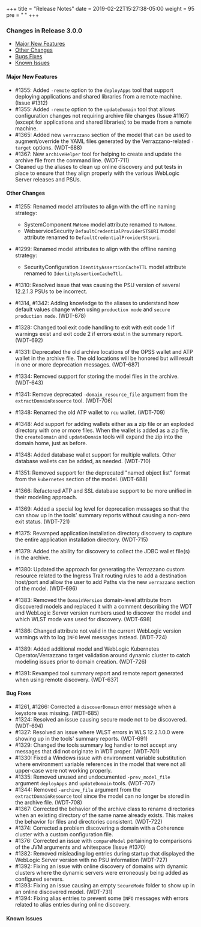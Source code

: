+++
title = "Release Notes"
date = 2019-02-22T15:27:38-05:00
weight = 95
pre = "<b> </b>"
+++


### Changes in Release 3.0.0
- [Major New Features](#major-new-features)
- [Other Changes](#other-changes)
- [Bugs Fixes](#bug-fixes)
- [Known Issues](#known-issues)


#### Major New Features
- #1355: Added `-remote` option to the `deployApps` tool that support deploying applications and shared libraries from a remote machine. (Issue #1312)
- #1355: Added `-remote` option to the `updateDomain` tool that allows configuration changes not requiring archive file changes (Issue #1167)
  (except for applications and shared libraries) to be made from a remote machine.
- #1365: Added new `verrazzano` section of the model that can be used to augment/override the YAML files generated by the Verrazzano-related `-target` options. (WDT-688)
- #1367: New `archiveHelper` tool for helping to create and update the archive file from the command line. (WDT-711)
- Cleaned up the aliases to clean up online discovery and put tests in place to ensure that they align properly with the
  various WebLogic Server releases and PSUs.

#### Other Changes
- #1255: Renamed model attributes to align with the offline naming strategy:

  - SystemComponent `MWHome` model attribute renamed to `MwHome`.
  - WebserviceSecurity `DefaultCredentialProviderSTSURI` model attribute renamed to `DefaultCredentialProviderStsuri`.

- #1299: Renamed model attributes to align with the offline naming strategy:

  - SecurityConfiguration `IdentityAssertionCacheTTL` model attribute renamed to `IdentityAssertionCacheTtl`.

- #1310: Resolved issue that was causing the PSU version of several 12.2.1.3 PSUs to be incorrect.
- #1314, #1342: Adding knowledge to the aliases to understand how default values change when using `production mode` and `secure production mode`. (WDT-678)
- #1328: Changed tool exit code handling to exit with exit code 1 if warnings exist and exit code 2 if errors exist in the summary report. (WDT-692)
- #1331: Deprecated the old archive locations of the OPSS wallet and ATP wallet in the archive file.  The old locations will be
  honored but will result in one or more deprecation messages. (WDT-687)
- #1334: Removed support for storing the model files in the archive. (WDT-643)
- #1341: Remove deprecated `-domain_resource_file` argument from the `extractDomainResource` tool. (WDT-706)
- #1348: Renamed the old ATP wallet to `rcu` wallet. (WDT-709)
- #1348: Add support for adding wallets either as a zip file or an exploded directory with one or more files.  When the wallet is
  added as a zip file, the `createDomain` and `updateDomain` tools will expand the zip into the domain home, just as before.
- #1348: Added database wallet support for multiple wallets. Other database wallets can be added, as needed. (WDT-710)
- #1351: Removed support for the deprecated "named object list" format from the `kubernetes` section of the model. (WDT-688)
- #1366: Refactored ATP and SSL database support to be more unified in their modeling approach.
- #1369: Added a special log level for deprecation messages so that the can show up in the tools' summary reports without causing a non-zero exit status. (WDT-721)
- #1375: Revamped application installation directory discovery to capture the entire application installation directory. (WDT-715)
- #1379: Added the ability for discovery to collect the JDBC wallet file(s) in the archive.
- #1380: Updated the approach for generating the Verrazzano custom resource related to the Ingress Trait routing rules to add
  a destination host/port and allow the user to add Paths via the new `verrazzano` section of the model. (WDT-696)
- #1383: Removed the `DomainVersion` domain-level attribute from discovered models and replaced it with a comment describing the
  WDT and WebLogic Server version numbers used to discover the model and which WLST mode was used for discovery. (WDT-698)
- #1386: Changed attribute not valid in the current WebLogic version warnings with to log `INFO` level messages instead. (WDT-724)
- #1389: Added additional model and WebLogic Kubernetes Operator/Verrazzano target validation around dynamic cluster to catch modeling issues prior to domain creation. (WDT-726)
- #1391: Revamped tool summary report and remote report generated when using remote discovery. (WDT-637)

#### Bug Fixes
- #1261, #1266: Corrected a `discoverDomain` error message when a keystore was missing. (WDT-685)
- #1324: Resolved an issue causing secure mode not to be discovered. (WDT-694)
- #1327: Resolved an issue where WLST errors in WLS 12.2.1.0.0 were showing up in the tools' summary reports. (WDT-691)
- #1329: Changed the tools summary log handler to not accept any messages that did not originate in WDT proper. (WDT-701)
- #1330: Fixed a Windows issue with environment variable substitution where environment variable references in the model that were not all upper-case were not working properly.
- #1335: Removed unused and undocumented `-prev_model_file` argument `deployApps` and `updateDomain` tools. (WDT-707)
- #1344: Removed `-archive_file` argument from the `extractDomainResource` tool since the model can no longer be stored in the archive file. (WDT-708)
- #1367: Corrected the behavior of the archive class to rename directories when an existing directory of the same name already exists.
  This makes the behavior for files and directories consistent. (WDT-722)
- #1374: Corrected a problem discovering a domain with a Coherence cluster with a custom configuration file.
- #1376: Corrected an issue with `compareModel` pertaining to comparisons of the JVM arguments and whitespace (Issue #1370)
- #1382: Removed misleading log entries during startup that displayed the WebLogic Server version with no PSU information (WDT-727)
- #1392: Fixing an issue with online discovery of domains with dynamic clusters where the dynamic servers were erroneously being added as configured servers.
- #1393: Fixing an issue causing an empty `SecureMode` folder to show up in an online discovered model. (WDT-731)
- #1394: Fixing alias entries to prevent some `INFO` messages with errors related to alias entries during online discovery.

#### Known Issues
